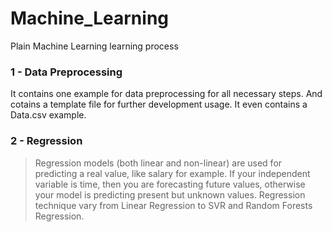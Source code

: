 # Machine_Learning
Plain Machine Learning learning process

###  1 - Data Preprocessing
It contains one example for data preprocessing for all necessary steps. And cotains a template file for further development usage. It even contains a Data.csv example.

###  2 - Regression
> Regression models (both linear and non-linear) are used for predicting a real value, like salary for example. If your independent variable is time, then you are forecasting future values, otherwise your model is predicting present but unknown values. Regression technique vary from Linear Regression to SVR and Random Forests Regression.
